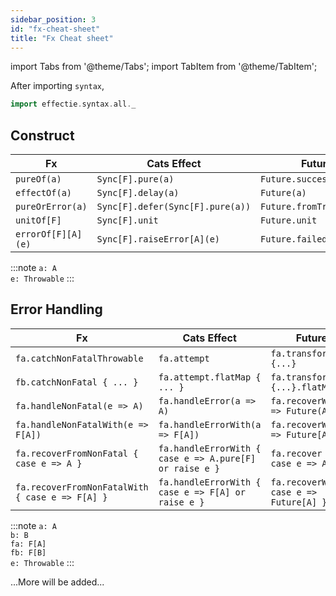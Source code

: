 ```yaml
---
sidebar_position: 3
id: "fx-cheat-sheet"
title: "Fx Cheat sheet"
---
```


import Tabs from '@theme/Tabs';
import TabItem from '@theme/TabItem';

After importing `syntax`,

```scala
import effectie.syntax.all._
```

## Construct

| Fx                 | Cats Effect                      | Future                   | Try           |
|--------------------|----------------------------------|--------------------------|---------------|
| `pureOf(a)`        | `Sync[F].pure(a)`                | `Future.successful(a)`   | `Success(a)`  |
| `effectOf(a)`      | `Sync[F].delay(a)`               | `Future(a)`              | `Try(a)`      |
| `pureOrError(a)`   | `Sync[F].defer(Sync[F].pure(a))` | `Future.fromTry(Try(a))` | `Try(a)`      |
| `unitOf[F]`        | `Sync[F].unit`                   | `Future.unit`            | `Success(())` |
| `errorOf[F][A](e)` | `Sync[F].raiseError[A](e)`       | `Future.failed(e)`       | `Failure(e)`  |

:::note
`a: A` <br />
`e: Throwable`
:::

## Error Handling

| Fx                                              | Cats Effect                                             | Future                                   | Try                                   |
|-------------------------------------------------|---------------------------------------------------------|------------------------------------------|---------------------------------------|
| `fa.catchNonFatalThrowable`                     | `fa.attempt`                                            | `fa.transform {...}`                     | `fa match { ... }`                    |
| `fb.catchNonFatal { ... }`                      | `fa.attempt.flatMap { ... }`                            | `fa.transform {...}.flatMap`             | `fa match { ... }.flatMap`            |
| `fa.handleNonFatal(e => A)`                     | `fa.handleError(a => A)`                                | `fa.recoverWith(e => Future(A))`         | `fa.recoverWith(e => Try(A))`         |
| `fa.handleNonFatalWith(e => F[A])`              | `fa.handleErrorWith(a => F[A])`                         | `fa.recoverWith(e => Future[A])`         | `fa.recoverWith(e => Try(A))`         |
| `fa.recoverFromNonFatal { case e => A }`        | `fa.handleErrorWith { case e => A.pure[F] or raise e }` | `fa.recover { case e => A }`             | `fa.recover { case e => A }`          |
| `fa.recoverFromNonFatalWith { case e => F[A] }` | `fa.handleErrorWith { case e => F[A] or raise e }`      | `fa.recoverWith { case e => Future[A] }` | `fa.recoverWith { case e => Try(A) }` |

:::note
`a: A` <br />
`b: B` <br />
`fa: F[A]` <br />
`fb: F[B]` <br />
`e: Throwable`
:::

...More will be added...
